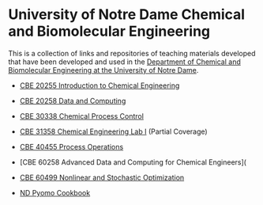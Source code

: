 # University of Notre Dame Chemical and Biomolecular Engineering

This is a collection of links and repositories of teaching materials developed that have been developed and used in the [Department of Chemical and Biomolecular Engineering at the University of Notre Dame](https://cbe.nd.edu/).

* [CBE 20255 Introduction to Chemical Engineering](http://jckantor.github.io/CBE20255/)
* [CBE 20258 Data and Computing]()
* [CBE 30338 Chemical Process Control](http://jckantor.github.io/CBE30338/)
* [CBE 31358 Chemical Engineering Lab I](https://jckantor.github.io/cbe31358-book/intro.html) (Partial Coverage)
* [CBE 40455 Process Operations](http://jckantor.github.io/CBE40455/)
* [CBE 60258 Advanced Data and Computing for Chemical Engineers](
* [CBE 60499 Nonlinear and Stochastic Optimization](https://ndcbe.github.io/CBE60499/)

* [ND Pyomo Cookbook](https://jckantor.github.io/ND-Pyomo-Cookbook/README.html)
